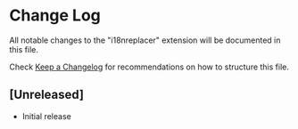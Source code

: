 # Change Log

All notable changes to the "i18nreplacer" extension will be documented in this file.

Check [Keep a Changelog](http://keepachangelog.com/) for recommendations on how to structure this file.

## [Unreleased]

- Initial release